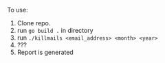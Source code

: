 To use:

1. Clone repo.
2. run `go build .` in directory
3. run `./killmails <email_address> <month> <year>`
4. ???
5. Report is generated
